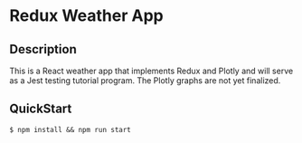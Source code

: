 # Redux Weather App

## Description
This is a React weather app that implements Redux and Plotly and will serve as a Jest testing tutorial program. The Plotly graphs are not yet finalized.

## QuickStart
```
$ npm install && npm run start
```
